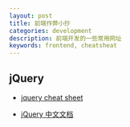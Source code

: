 ```yaml
---
layout: post
title: 前端作弊小抄
categories: development
description: 前端开发的一些常用网址
keywords: frontend, cheatsheat
---
```


## jQuery

- [jquery cheat sheet](https://oscarotero.com/jquery/)

- [jQuery 中文文档](http://udn.yyuap.com/doc/jquery-api/)

